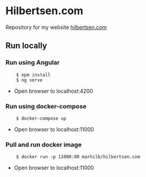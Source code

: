 # Hilbertsen.com

Repository for my website [hilbertsen.com](https://www.hilbertsen.com)

## Run locally
### Run using Angular
````
    $ npm install
    $ ng serve
````
* Open browser to localhost:4200

### Run using docker-compose
````
    $ docker-compose up
````
* Open browser to localhost:11000

### Pull and run docker image
````
    $ docker run -p 11000:80 marhilb/hilbertsen.com
````
* Open browser to localhost:11000
